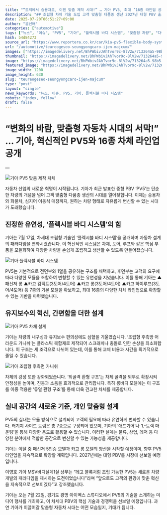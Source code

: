 ```yaml
---
title: "“트럭에서 승용차로, 이젠 맞춤 제작 시대!” … 기아 PV5, 최대 ’16종 라인업 공개 및 차세대 조립형 차체 기술 도입"
description: "## 조립형 차체 기술 도입 고객 맞춤형 다품종 생산 2027년 대형 PBV 출시 예고 ..."
date: 2025-07-20T06:51:27+09:00
author: "윤신애"
categories: ["automotive"]
tags: ["뉴스", "이슈", "PV5", "기아", "플렉시블 바디 시스템", "맞춤형 차량", "다목적 모빌리티"]
hash: b4d84273
source_url: "https://www.reportera.co.kr/car/kia-pv5-flexible-body-system/"
url: "/automotive/teureogeseo-seungyongcaro-ijen-majcum/"
images: ["https://imagedelivery.net/BhPWbivJAhTvor9c-8lV2w/713264a5-98b5-4154-6222-5427ac6fff00/public", "https://imagedelivery.net/BhPWbivJAhTvor9c-8lV2w/ce30c9bf-ae45-4ad0-e9e6-ab0ac3f83400/public", "https://imagedelivery.net/BhPWbivJAhTvor9c-8lV2w/6873de48-f997-4cac-b8f2-07229faaf600/public", "https://imagedelivery.net/BhPWbivJAhTvor9c-8lV2w/31d767ea-38ce-4cb4-f5a1-787c81b49e00/public"]
thumbnail: "https://imagedelivery.net/BhPWbivJAhTvor9c-8lV2w/713264a5-98b5-4154-6222-5427ac6fff00/public"
image: "https://imagedelivery.net/BhPWbivJAhTvor9c-8lV2w/713264a5-98b5-4154-6222-5427ac6fff00/public"
featured_image: "https://imagedelivery.net/BhPWbivJAhTvor9c-8lV2w/713264a5-98b5-4154-6222-5427ac6fff00/public"
image_width: 1200
image_height: 630
slug: "teureogeseo-seungyongcaro-ijen-majcum"
type: "post"
layout: "single"
news_keywords: "뉴스, 이슈, PV5, 기아, 플렉시블 바디 시스템"
robots: "index, follow"
draft: false
---
```


# “변화의 바람, 맞춤형 자동차 시대의 서막!” … 기아, 혁신적인 PV5와 16종 차체 라인업 공개

—


![기아 PV5 맞춤 제작 차체](https://imagedelivery.net/BhPWbivJAhTvor9c-8lV2w/ce30c9bf-ae45-4ad0-e9e6-ab0ac3f83400/public)


자동차 산업의 새로운 혁명이 시작됩니다. 기아가 최근 발표한 중형 PBV ‘PV5’는 단순한 차량의 개념을 넘어 고객 맞춤형 다품종 생산의 시대를 열어젖힙니다. 이제는 승용차와 화물차, 심지어 이동식 매장까지, 원하는 차량 형태로 자유롭게 변신할 수 있는 시대가 도래했습니다.

## 진정한 유연성, ‘플렉시블 바디 시스템’의 힘

기아는 7월 17일, 차세대 조립형 기술인 ‘플렉시블 바디 시스템’을 공개하며 자동차 설계의 패러다임을 변화시켰습니다. 이 혁신적인 시스템은 차체, 도어, 루프와 같은 핵심 부품을 모듈화하여 다양한 차량을 손쉽게 조립하고 생산할 수 있도록 만들어졌습니다.


![기아 플렉시블 바디 시스템](https://imagedelivery.net/BhPWbivJAhTvor9c-8lV2w/31d767ea-38ce-4cb4-f5a1-787c81b49e00/public)


PV5는 기본적으로 전면부와 1열을 공유하는 구조를 채택하고, 후면부는 고객의 요구에 따라 다양한 모듈을 조합하여 변형할 수 있는 유연성을 지녔습니다. 이를 통해 기아는 ▲패신저 롱 ▲카고 컴팩트(3도어/4도어) ▲카고 롱(3도어/4도어) ▲카고 하이루프(3도어/4도어) 등 7종의 기본 모델을 확보하고, 최대 16종의 다양한 차체 라인업으로 확장할 수 있는 기반을 마련했습니다.

## 유지보수의 혁신, 간편함을 더한 설계


![기아 PV5 차체 설계](https://imagedelivery.net/BhPWbivJAhTvor9c-8lV2w/713264a5-98b5-4154-6222-5427ac6fff00/public)


기아는 차량의 내구성과 유지보수 편의성에도 심혈을 기울였습니다. ‘조립형 후측방 어라운드 가니쉬’는 플라스틱 복합재로 제작되어 스크래치나 충돌로 인한 손상을 최소화합니다. 이 구조는 세 조각으로 나뉘어 있는데, 이를 통해 교체 비용과 시간을 획기적으로 줄일 수 있습니다.


![기아 조립형 후측면 가니쉬](https://imagedelivery.net/BhPWbivJAhTvor9c-8lV2w/6873de48-f997-4cac-b8f2-07229faaf600/public)


차체의 강성 또한 강화되었습니다. ‘외골격 환형 구조’는 차체 골격을 외부로 확장시켜 안정성을 높이며, 진동과 소음을 효과적으로 관리합니다. 특히 롱바디 모델에는 이 구조를 이중 적용한 ‘듀얼 환형 구조’를 통해 더욱 견고한 차체를 제공합니다.

## 실내 공간의 새로운 기준, 개인 맞춤형 설계

PV5의 실내는 모듈 방식으로 설계되어 고객의 필요에 따라 유연하게 변화할 수 있습니다. 러기지 사이드 트림은 총 7종으로 구성되어 있으며, 기아의 ‘애드기어’나 ‘L-트랙 마운팅’을 통해 다양한 용도로 활용할 수 있습니다. 이러한 설계는 물류, 상업, 레저 등 다양한 분야에서 적합한 공간으로 변신할 수 있는 가능성을 제공합니다.

기아는 이달 중 패신저 5인승 모델과 카고 롱 모델의 양산을 시작할 예정이며, 향후 PV5 라인업을 지속적으로 확장할 계획입니다. 2027년에는 대형 PBV를 시장에 선보일 예정입니다.

이영호 기아 MSV바디설계1실 상무는 “레고 블록처럼 조립 가능한 PV5는 새로운 차량 개발의 패러다임을 제시하는 도전이었습니다”라며 “앞으로도 고객의 환경에 맞춘 혁신을 지속적으로 선보이겠다”고 강조했습니다.

기아는 오는 7월 22일, 경기도 광명 아이벡스 스튜디오에서 PV5의 기술을 소개하는 미디어 행사를 개최하고, 이 차세대 PBV의 핵심 기술과 경쟁력을 선보일 예정입니다. 과연 기아가 이끌어갈 맞춤형 자동차 시대는 어떤 모습일지, 기대가 됩니다.
